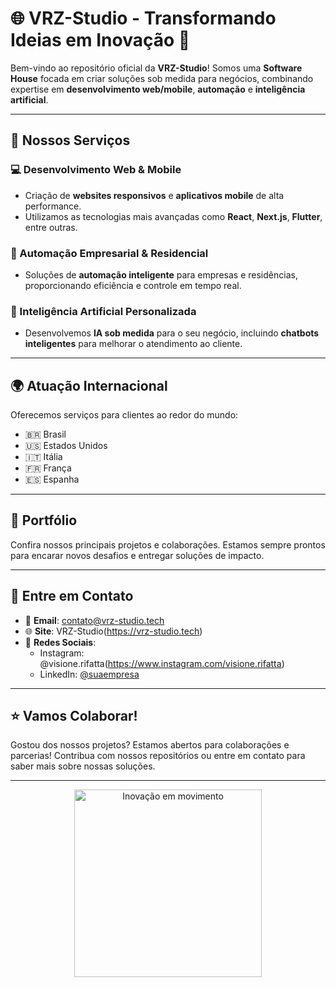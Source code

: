 
# 🌐 VRZ-Studio - Transformando Ideias em Inovação 🚀

Bem-vindo ao repositório oficial da **VRZ-Studio**! Somos uma **Software House** focada em criar soluções sob medida para negócios, combinando expertise em **desenvolvimento web/mobile**, **automação** e **inteligência artificial**.

---

## 🚀 Nossos Serviços

### 💻 Desenvolvimento Web & Mobile
- Criação de **websites responsivos** e **aplicativos mobile** de alta performance.
- Utilizamos as tecnologias mais avançadas como **React**, **Next.js**, **Flutter**, entre outras.

### 🤖 Automação Empresarial & Residencial
- Soluções de **automação inteligente** para empresas e residências, proporcionando eficiência e controle em tempo real.

### 🧠 Inteligência Artificial Personalizada
- Desenvolvemos **IA sob medida** para o seu negócio, incluindo **chatbots inteligentes** para melhorar o atendimento ao cliente.

---

## 🌍 Atuação Internacional
Oferecemos serviços para clientes ao redor do mundo:
- 🇧🇷 Brasil
- 🇺🇸 Estados Unidos
- 🇮🇹 Itália
- 🇫🇷 França
- 🇪🇸 Espanha

---

## 💼 Portfólio
Confira nossos principais projetos e colaborações. Estamos sempre prontos para encarar novos desafios e entregar soluções de impacto.

---

## 📲 Entre em Contato
- 📧 **Email**: contato@vrz-studio.tech
- 🌐 **Site**: VRZ-Studio(https://vrz-studio.tech)
- 📱 **Redes Sociais**: 
  - Instagram: @visione.rifatta(https://www.instagram.com/visione.rifatta)
  - LinkedIn: [@suaempresa](https://www.linkedin.com/company/suaempresa)

---

## ⭐ Vamos Colaborar!
Gostou dos nossos projetos? Estamos abertos para colaborações e parcerias! Contribua com nossos repositórios ou entre em contato para saber mais sobre nossas soluções.

---

<p align="center">
  <img src="https://media.giphy.com/media/3o7abKhOpu0NwenH3O/giphy.gif" width="300" alt="Inovação em movimento">
</p>
